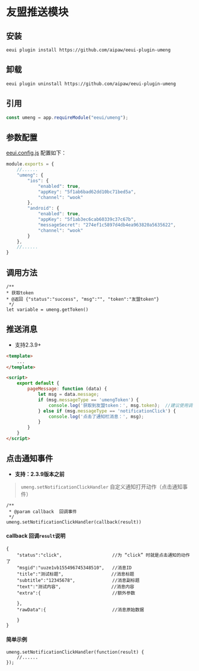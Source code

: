 # 友盟推送模块

## 安装

```shell script
eeui plugin install https://github.com/aipaw/eeui-plugin-umeng
```

## 卸载

```shell script
eeui plugin uninstall https://github.com/aipaw/eeui-plugin-umeng
```

## 引用

```js
const umeng = app.requireModule("eeui/umeng");
```

## 参数配置

[eeui.config.js](https://eeui.app/guide/config.html) 配置如下：
```js
module.exports = {
    //......
    "umeng": {
        "ios": {
            "enabled": true,
            "appKey": "5f1ab6bad62dd10bc71bed5a",
            "channel": "wook"
        },
        "android": {
            "enabled": true,
            "appKey": "5f1ab3ec6cab60339c37c67b",
            "messageSecret": "274ef1c5897d4db4ea963820a5635622",
            "channel": "wook"
        }
    },
    //......
}
```

## 调用方法 

```
/**
* 获取token
* @返回 {"status":"success", "msg":"", "token":"友盟token"}
 */
let variable = umeng.getToken()

```

## 推送消息

* 支持2.3.9+

```html
<template>
    ...
</template>

<script>
    export default {
        pageMessage: function (data) {
            let msg = data.message;
            if (msg.messageType == 'umengToken') {
                console.log('获取到友盟token：', msg.token);  //建议使用调用方法获取
            } else if (msg.messageType == 'notificationClick') {
                console.log('点击了通知栏消息：', msg);
            }
        }
    }
</script>
```

## 点击通知事件

* **支持：2.3.9版本之前**

> `umeng.setNotificationClickHandler` 自定义通知打开动作（点击通知事件）

```
/**
 * @param callback  回调事件
 */
umeng.setNotificationClickHandler(callback(result))

```

#### callback 回调`result`说明

```
{
    "status":"click",                   //为 “click” 时就是点击通知的动作了
    "msgid":"uuze1vb155496745348510",   //消息ID
    "title":"测试标题",                  //消息标题
    "subtitle":"12345678",              //消息副标题
    "text":"测试内容",                   //消息内容
    "extra":{                           //额外参数

    },
    "rawData":{                         //消息原始数据

    }
}

```

#### 简单示例

```
umeng.setNotificationClickHandler(function(result) {
    //......
});
```